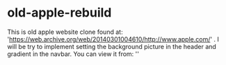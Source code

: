 # old-apple-rebuild
This is old apple website clone found at:  'https://web.archive.org/web/20140301004610/http://www.apple.com/' . I will be try to implement setting the background picture in the header and gradient in the navbar. You can view it from: ''
